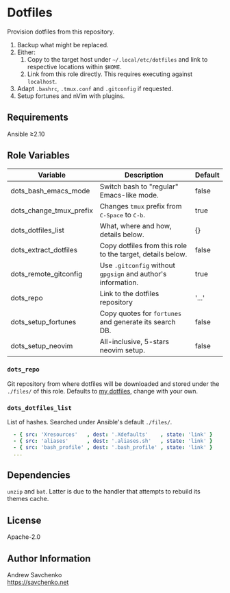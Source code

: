 # Dotfiles

Provision dotfiles from this repository.

1. Backup what might be replaced.
1. Either:
    1. Copy to the target host under `~/.local/etc/dotfiles` and link to respective locations within `$HOME`.
    2. Link from this role directly. This requires executing against `localhost`.
1. Adapt `.bashrc`, `.tmux.conf` and `.gitconfig` if requested.
1. Setup fortunes and nVim with plugins.


## Requirements

Ansible ≥2.10


## Role Variables

| Variable                | Description                                                      | Default |
|-------------------------|------------------------------------------------------------------|---------|
| dots_bash_emacs_mode    | Switch bash to "regular" Emacs-like mode.                        | false   |
| dots_change_tmux_prefix | Changes `tmux` prefix from <kbd>C-Space</kbd> to <kbd>C-b</kbd>. | true    |
| dots_dotfiles_list      | What, where and how, details below.                              | {}      |
| dots_extract_dotfiles   | Copy dotfiles from this role to the target, details below.       | false   |
| dots_remote_gitconfig   | Use `.gitconfig` without `gpgsign` and author's information.     | true    |
| dots_repo               | Link to the dotfiles repository                                  | '...'   |
| dots_setup_fortunes     | Copy quotes for `fortunes` and generate its search DB.           | false   |
| dots_setup_neovim       | All-inclusive, 5-stars neovim setup.                             | false   |

### `dots_repo`

Git repository from where dotfiles will be downloaded and stored under the `./files/` of this role.
Defaults to [my dotfiles](https://github.com/savchenko/dotfiles), change with your own.

### `dots_dotfiles_list`

List of hashes. Searched under Ansible's default `./files/`.

```yaml
  - { src: 'Xresources'   , dest: '.Xdefaults'    , state: 'link' }
  - { src: 'aliases'      , dest: '.aliases.sh'   , state: 'link' }
  - { src: 'bash_profile' , dest: '.bash_profile' , state: 'link' }
  ...
```


## Dependencies

`unzip` and `bat`. Latter is due to the handler that attempts to rebuild its themes cache.


## License

Apache-2.0


## Author Information

Andrew Savchenko\
https://savchenko.net
